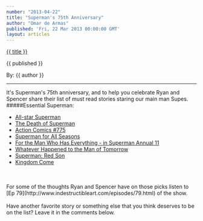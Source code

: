 ```yaml
---
number: "2013-04-22"
title: "Superman's 75th Anniversary"
author: "Omar de Armas"
published: 'Fri, 22 Mar 2013 00:00:00 GMT'
layout: articles
---
```


<a href="../posts/{{ number }}.html" class='postTitleLink'><p class='postTitle'>{{ title }}</p></a>
<p class='postPublished'>{{ published }}</p>
<p class='postAuthor'>By: {{ author }}</p>
<hr>

It's Superman's 75th anniversary, and to help you celebrate Ryan and Spencer share their list of must read stories staring our main man Supes.
<br>
#####Essential Superman:

* [All-star Superman](http://www.amazon.com/gp/product/1401232051/ref=as_li_ss_tl?ie=UTF8&camp=1789&creative=390957&creativeASIN=1401232051&linkCode=as2&tag=indestart-20)
* [The Death of Superman](http://www.amazon.com/gp/product/1401241824/ref=as_li_ss_tl?ie=UTF8&camp=1789&creative=390957&creativeASIN=1401241824&linkCode=as2&tag=indestart-20)
* [Action Comics #775](http://www.comixology.com/Action-Comics-1938-2011-775/digital-comic/NOV000518)
* [Superman for All Seasons](http://www.amazon.com/gp/product/1563895293/ref=as_li_ss_tl?ie=UTF8&camp=1789&creative=390957&creativeASIN=1563895293&linkCode=as2&tag=indestart-20)
* [For the Man Who Has Everything - in Superman Annual 11](http://www.comixology.com/Superman-1939-2011-Annual-11/digital-comic/ICO001550)
* [Whatever Happened to the Man of Tomorrow](http://www.amazon.com/gp/product/1401227317/ref=as_li_ss_tl?ie=UTF8&camp=1789&creative=390957&creativeASIN=1401227317&linkCode=as2&tag=indestart-20)
* [Superman: Red Son](http://www.amazon.com/gp/product/1401201911/ref=as_li_ss_tl?ie=UTF8&camp=1789&creative=390957&creativeASIN=1401201911&linkCode=as2&tag=indestart-20)
* [Kingdom Come](http://www.amazon.com/gp/product/1401220347/ref=as_li_ss_tl?ie=UTF8&camp=1789&creative=390957&creativeASIN=1401220347&linkCode=as2&tag=indestart-20)

<br>
<br>
For some of the thoughts Ryan and Spencer have on those picks listen to [Ep 79](http://www.indestructibleart.com/episodes/79.html) of the show.
<br>
<br>
Have another favorite story or something else that you think deserves to be on the list? Leave it in the comments below.
